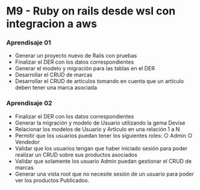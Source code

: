 # M9 - Ruby on rails desde wsl con integracion a aws 

### Aprendisaje 01
* Generar un proyecto nuevo de Rails con pruebas
* Finalizar el DER con los datos correspondientes
* Generar el modelo y migración para las tablas en el DER
* Desarrollar el CRUD de marcas
* Desarrollar el CRUD de artículos tomando en cuenta que un artículo deben tener una marca asociada
### 
### Aprendisaje 02
* Finalizar el DER con los datos correspondientes
* Generar la migración y modelo de Usuario utilizando la gema Devise
* Relacionar los modelos de Usuario y Artículo en una relación 1 a N
* Permitir que los usuarios puedan tener los siguientes roles:
○ Admin
○ Vendedor
* Validar que los usuarios tengan que haber iniciado sesión para poder realizar un CRUD sobre sus
productos asociados
* Validar que solamente los usuario Admin puedan gestionar el CRUD de marcas
* Generar una vista root que no necesite sesión de un usuario para poder ver los productos
Publicados.
### 
